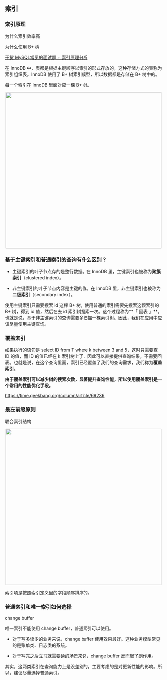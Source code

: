 ## 索引

### 索引原理

为什么索引效率高

为什么使用 B+ 树



[干货 MySQL常见的面试题 + 索引原理分析](https://www.cnblogs.com/blogtech/p/10530794.html)



在 InnoDB 中，表都是根据主键顺序以索引的形式存放的，这种存储方式的表称为索引组织表。InnoDB 使用了 B+ 树索引模型，所以数据都是存储在 B+ 树中的。

每一个索引在 InnoDB 里面对应一棵 B+ 树。

<div align="center"><img src="https://user-images.githubusercontent.com/19634532/62992650-d16d3100-be86-11e9-8070-c8f4ef1465d5.png" width= "500px"></div>



### 基于主键索引和普通索引的查询有什么区别？

- 主键索引的叶子节点存的是整行数据。在 InnoDB 里，主键索引也被称为**聚簇索引**（clustered index）。

- 非主键索引的叶子节点内容是主键的值。在 InnoDB 里，非主键索引也被称为**二级索引**（secondary index）。



使用主键索引只需要搜索 id 这棵 B+ 树，使用普通的索引需要先搜索这颗索引的 B+ 树，得到 id 值，然后在去 id 索引树搜索一次。这个过程称为**「 回表 」**。也就是说，基于非主键索引的查询需要多扫描一棵索引树。因此，我们在应用中应该尽量使用主键查询。



### 覆盖索引

如果执行的语句是 select ID from T where k between 3 and 5，这时只需要查 ID 的值，而 ID 的值已经在 k 索引树上了，因此可以直接提供查询结果，不需要回表。也就是说，在这个查询里面，索引已经覆盖了我们的查询需求，我们称为**覆盖索引**。



**由于覆盖索引可以减少树的搜索次数，显著提升查询性能，所以使用覆盖索引是一个常用的性能优化手段。**

https://time.geekbang.org/column/article/69236



### 最左前缀原则

联合索引结构

<div align="center"><img src="https://user-images.githubusercontent.com/19634532/62993072-89e7a480-be88-11e9-9373-48ce03afeef0.png" width= "500px"></div>

索引项是按照索引定义里的字段顺序排序的。





### 普通索引和唯一索引如何选择

change buffer 

唯一索引不能使用 change buffer，普通索引可以使用。

- 对于写多读少的业务来说，change buffer 使用效果最好。这种业务模型常见的是账单类、日志类的系统。

- 对于写完之后立马就需要读的场景来说，change buffer 反而起了副作用。



其实，这两类索引在查询能力上是没差别的，主要考虑的是对更新性能的影响。所以，建议尽量选择普通索引。